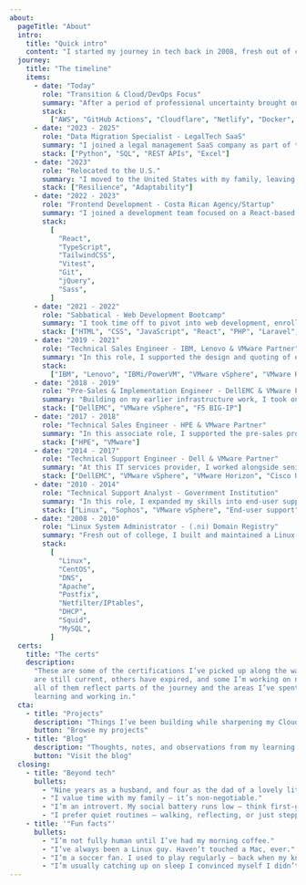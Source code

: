```yaml
---
about:
  pageTitle: "About"
  intro:
    title: "Quick intro"
    content: "I started my journey in tech back in 2008, fresh out of college, configuring Linux servers at the domain registry of my country (.ni). It was hands-on, challenging, and laid the foundation for a diverse career spanning a range of technical roles — from systems administration to enterprise virtualization, technical sales, frontend development, and data migrations.\nOver the years I've worn many hats. I’ve worked with technologies like Netfilter/IPTables, Apache, Postfix, VMware, DellEMC, Cisco UCS, F5 Big-IP, React, Tailwind, Python, and more. My hands-on experience includes building infrastructure from scratch, designing, deploying, and supporting virtualization solutions, and creating responsive web apps. After relocating to the US, I began working on data migrations for customers adopting a legal SaaS platform, streamlining their onboarding by leveraging Python scripting, SQL, and API integrations.\nMy goal now? To fully transition into Cloud and DevOps engineering — bringing together years of infrastructure experience, programming knowledge, a drive for continuous learning, and a mindset for automation and scalability."
  journey:
    title: "The timeline"
    items:
      - date: "Today"
        role: "Transition & Cloud/DevOps Focus"
        summary: "After a period of professional uncertainty brought on by circumstances beyond my control, I’ve focused on upskilling and preparing for the next stage of my career. I've been working toward the AWS Solutions Architect Associate certification while reinforcing my knowledge of Git, cloud architecture, and DevOps practices. This time has helped me refocus my long-term goals — aiming to grow into a Cloud or DevOps engineering role where I can bring together my experience in infrastructure, programming, and problem-solving."
        stack:
          ["AWS", "GitHub Actions", "Cloudflare", "Netlify", "Docker", "Python"]
      - date: "2023 - 2025"
        role: "Data Migration Specialist - LegalTech SaaS"
        summary: "I joined a legal management SaaS company as part of the migrations team, helping law firms transition their data from legacy systems into our platform. My role involved engaging with clients to understand their data sources, then transforming their data — whether from Excel, SQL backups, or other formats — into our platform's import templates. I used tools like Excel, SQL, and Python (often assisted by generative AI) to clean, parse, and reshape data for import. I also monitored import jobs, resolved issues, and occasionally used the API to make post-migration updates with custom scripts. Throughout the process, I kept close communication with clients over email and follow-up calls, often stepping in to answer product-related questions when needed."
        stack: ["Python", "SQL", "REST APIs", "Excel"]
      - date: "2023"
        role: "Relocated to the U.S."
        summary: "I moved to the United States with my family, leaving behind an increasingly unstable social and political environment in our home country. Starting over in a new country brought personal and professional challenges — but also opened the door to new opportunities and growth in tech."
        stack: ["Resilience", "Adaptability"]
      - date: "2022 - 2023"
        role: "Frontend Development - Costa Rican Agency/Startup"
        summary: "I joined a development team focused on a React-based SaaS app, contributing new features, UI fixes, and enhancements using React, Redux, Tailwind, and Vitest. I became comfortable working independently — translating Figma designs into pixel-perfect, responsive interfaces — while also supporting my fellow junior developers through pair programming and technical guidance. We used Git for version control and Azure DevOps for ticket tracking and daily standups. I also ramped up quickly on jQuery and SCSS for a separate project, delivering results under a tight timeline. This role helped solidify my frontend fundamentals and my ability to thrive in a fast-paced, collaborative environment."
        stack:
          [
            "React",
            "TypeScript",
            "TailwindCSS",
            "Vitest",
            "Git",
            "jQuery",
            "Sass",
          ]
      - date: "2021 - 2022"
        role: "Sabbatical - Web Development Bootcamp"
        summary: "I took time off to pivot into web development, enrolling in a full-time bootcamp where I learned HTML, CSS, JavaScript, React, Vue, PHP, Laravel, and MySQL. Through hands-on projects, I built everything from responsive layouts based on Figma designs to dynamic content sites powered by public APIs, as well as foundational fullstack apps — like a to-do list and a real-time chat app — using React on the frontend and Laravel on the backend. This experience marked a key shift from infrastructure to software development and laid the foundation for my next chapter in tech."
        stack: ["HTML", "CSS", "JavaScript", "React", "PHP", "Laravel", MySQL]
      - date: "2019 - 2021"
        role: "Technical Sales Engineer - IBM, Lenovo & VMware Partner"
        summary: "In this role, I supported the design and quoting of enterprise solutions built on Lenovo servers, IBM servers and IBM i (AS/400) systems, often collaborating with international teams to tailor configurations for client needs. I also managed VMware licensing for new bids and renewal cycles, acting as the technical point of contact for the sales team. Over two years, I developed a deeper understanding of legacy enterprise systems and licensing workflows, while refining my ability to deliver solutions across distributed teams and platforms."
        stack:
          ["IBM", "Lenovo", "IBMi/PowerVM", "VMware vSphere", "VMware Horizon"]
      - date: "2018 - 2019"
        role: "Pre-Sales & Implementation Engineer - DellEMC & VMware Partner"
        summary: "Building on my earlier infrastructure work, I took on a hybrid role handling both solution design and implementation for DellEMC servers, storage, and VMware environments. I delivered a full-stack virtualization deployment, including DellEMC rack servers, network switches, and centralized SAN storage — from scoping to final delivery. During this time, I earned my second VMware VCP certification (Data Center Virtualization) and became an F5 Certified Administrator while assisting with the setup of Big-IP load balancers. This role sharpened my ability to own projects end-to-end, blending client-facing pre-sales with hands-on engineering."
        stack: ["DellEMC", "VMware vSphere", "F5 BIG-IP"]
      - date: "2017 - 2018"
        role: "Technical Sales Engineer - HPE & VMware Partner"
        summary: "In this associate role, I supported the pre-sales process for HPE servers, storage, and VMware solutions. I worked closely with clients to understand their technical needs, translated them into tailored hardware and licensing proposals, and used HPE’s configurator to design solutions. I also served as the point of contact with HPE and VMware for quoting and licensing. While the company was navigating a challenging period, the role helped me build a strong foundation in solution scoping and technical sales processes."
        stack: ["HPE", "VMware"]
      - date: "2014 - 2017"
        role: "Technical Support Engineer - Dell & VMware Partner"
        summary: "At this IT services provider, I worked alongside senior engineers to deploy Dell servers, storage, backup, and VMware-based virtualization solutions — both in data center and desktop environments. I contributed to POCs for desktop virtualization and Dell backup software, configured Layer 2 Dell switches, and supported full-stack implementations. During this time, I earned certifications in Server+, Network+, VMware Desktop Virtualization, and later became a Cisco UCS Support Specialist as the company expanded into UCS-based data center offerings. I also stepped into pre-sales tasks — configuring hardware on Dell’s quoting platform, supporting technical validations for tenders, and assisting with solution scoping."
        stack: ["DellEMC", "VMware vSphere", "VMware Horizon", "Cisco UCS"]
      - date: "2010 - 2014"
        role: "Technical Support Analyst - Government Institution"
        summary: "In this role, I expanded my skills into end-user support and enterprise infrastructure. I provided hardware and software support for PCs, mobile devices, and small switches, handled user provisioning via Active Directory, and prepped new machines from the ground up. On the infrastructure side, I helped manage a Red Hat-based email server and its Sophos security appliance, and supported the transition from bare metal to a VMware vSphere environment — gaining hands-on experience with virtualization and centralized infrastructure management."
        stack: ["Linux", "Sophos", "VMware vSphere", "End-user support"]
      - date: "2008 - 2010"
        role: "Linux System Administrator - (.ni) Domain Registry"
        summary: "Fresh out of college, I built and maintained a Linux-based hosting infrastructure for the official .ni domain registry. I built a small-scale server farm supporting ~100 websites for local organizations, configuring services like DNS, Apache, Postfix (IMAP), and MySQL powered Joomla sites. I managed edge network access using Netfilter/IPTables for NAT and maintained internal networking via DHCP and Squid. This hands-on role laid the groundwork for my career, giving me early exposure to production systems and end-to-end infrastructure deployment."
        stack:
          [
            "Linux",
            "CentOS",
            "DNS",
            "Apache",
            "Postfix",
            "Netfilter/IPtables",
            "DHCP",
            "Squid",
            "MySQL",
          ]
  certs:
    title: "The certs"
    description:
      "These are some of the certifications I’ve picked up along the way. A few
      are still current, others have expired, and some I’m working on now — but
      all of them reflect parts of the journey and the areas I’ve spent time
      learning and working in."
  cta:
    - title: "Projects"
      description: "Things I’ve been building while sharpening my Cloud and DevOps skills — small tools, experiments, and scripts that help me automate, learn, or solve something practical."
      button: "Browse my projects"
    - title: "Blog"
      description: "Thoughts, notes, and observations from my learning journey — mostly around AWS, Terraform, scripting, and how I’m bridging infrastructure and code."
      button: "Visit the blog"
  closing:
    - title: "Beyond tech"
      bullets:
        - "Nine years as a husband, and four as the dad of a lovely little girl."
        - "I value time with my family — it’s non-negotiable."
        - "I’m an introvert. My social battery runs low — think first-gen smartphone (I’m friendly, I promise)."
        - "I prefer quiet routines — walking, reflecting, or just stepping away from the screen."
    - title: '"Fun facts"'
      bullets:
        - "I’m not fully human until I’ve had my morning coffee."
        - "I’ve always been a Linux guy. Haven’t touched a Mac, ever."
        - "I’m a soccer fan. I used to play regularly — back when my knees cooperated."
        - "I’m usually catching up on sleep I convinced myself I didn’t need. (See first bullet.)"
---
```

